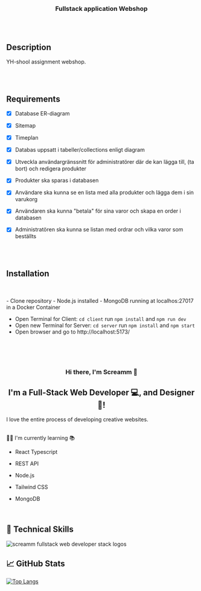 <p align="center">

</p>
<br>

<h3 align="center">
  Fullstack application Webshop
</h3>
<br>
<br>

<h2> Description </h2>

YH-shool assignment webshop.

<br>
<br>
<h2>Requirements</h2>

- [x] Database ER-diagram
- [x] Sitemap
- [x] Timeplan

- [x] Databas uppsatt i tabeller/collections enligt diagram

- [x] Utveckla användargränssnitt för administratörer där de kan lägga till, (ta bort) och redigera produkter

- [x] Produkter ska sparas i databasen

- [x] Användare ska kunna se en lista med alla produkter och lägga dem i sin varukorg

- [x] Användaren ska kunna "betala" för sina varor och skapa en order i databasen

- [x] Administratören ska kunna se listan med ordrar och vilka varor som beställts

<br>
<br>

<h2>Installation</h2>
<br>
<br>
- Clone repository 
- Node.js installed
- MongoDB running at localhos:27017 in a Docker Container

- Open Terminal for Client: `cd client` run `npm install` and `npm run dev`
- Open new Terminal for Server: `cd server` run `npm install` and `npm start`
- Open browser and go to http://localhost:5173/
  
  
<br>
<br>
<br>

<h3 align="center">
Hi there, I'm Screamm 👋
</h3>

<h2 align="center">
I'm a Full-Stack Web Developer 💻, and Designer 🎨!
</h2> 

I love the entire process of developing creative websites. 


<br>
👨‍🎓 I'm currently learning 📚

- React Typescript
- REST API
- Node.js
- Tailwind CSS
- MongoDB

  <br>
  

## 💼 Technical Skills

  <img src="https://raw.githubusercontent.com/screamm/MonkeySearch/main/Fullstack%20web%20Screamm%20Dark%20bg.png" alt="screamm fullstack web developer stack logos">


<br>

## 📈 GitHub Stats 

[![Top Langs](https://github-readme-stats.vercel.app/api/top-langs/?username=screamm&layout=compact)](https://github.com/screamm)


<br>
